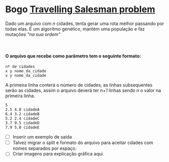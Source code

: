 # Bogo [Travelling Salesman problem](https://pt.wikipedia.org/wiki/Problema_do_caixeiro-viajante)
Dado um arquivo com _n_ cidades, tenta gerar uma rota melhor passando por todas elas. É um algoritmo genético, mantém uma população e faz mutações _"na sua ordem"_ 

<br>

#### O arquivo que recebe como parâmetro tem o seguinte formato:
```
nº de cidades
x y nome_da_cidade 
x y nome_da_cidade
```

A primeira linha conterá o número de cidades, as linhas subsequentes serão as cidades, assim o arquivo deverá ter _n+1_ linhas sendo _n_ o valor na primeira linha.

```
5
2.5 4.8 cidadeA
6.4 3.2 cidadeB
5.2 2.4 cidadeC
3.7 9.5 cidadeD
7.9 5.0 cidadeE
```

- [ ] Inserir um exemplo de saída
- [ ] Talvez migrar o split e formato do arquivo para aceitar cdades com nomes separados por espaço.
- [ ] Criar imagens para explicação gráfica aqui. 